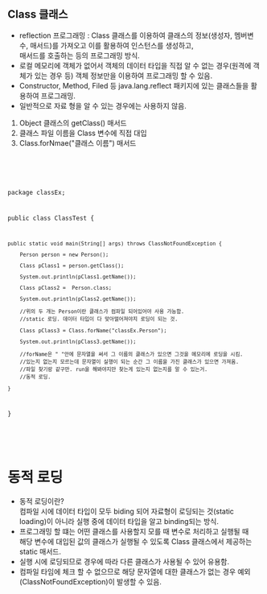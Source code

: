 ## Class 클래스
- reflection 프로그래밍 : Class 클래스를 이용하여 클래스의 정보(생성자, 멤버변수, 매서드)를 가져오고 이를 활용하여 인스턴스를 생성하고,   
  매서드를 호출하는 등의 프로그래밍 방식.
- 로컬 메모리에 객체가 없어서 객체의 데이터 타입을 직접 알 수 없는 경우(원격에 객체가 있는 경우 등) 객체 정보만을 이용하여 프로그래밍 할 수 있음.
- Constructor, Method, Filed 등 java.lang.reflect 패키지에 있는 클래스들을 활용하여 프로그래밍.
- 일반적으로 자료 형을 알 수 있는 경우에는 사용하지 않음.


1. Object 클래스의 getClass() 매서드
2. 클래스 파일 이름을 Class 변수에 직접 대입
3. Class.forNmae("클래스 이름") 매서드 

<code>
  <pre>
  
  package classEx;

public class ClassTest {

	public static void main(String[] args) throws ClassNotFoundException {

		Person person = new Person();
		
		Class pClass1 = person.getClass();
		
		System.out.println(pClass1.getName());
		
		Class pClass2 =  Person.class;
	
		System.out.println(pClass2.getName());

		//위의 두 개는 Person이란 클래스가 컴파일 되어있어야 사용 가능함.
		//static 로딩. 데이터 타입이 다 맞아떨어져야지 로딩이 되는 것.

		Class pClass3 = Class.forName("classEx.Person");
		
		System.out.println(pClass3.getName());
		
		//forName은 " "안에 문자열을 써서 그 이름의 클래스가 있으면 그것을 메모리에 로딩을 시킴.
		//있는지 없는지 모르는데 문자열이 실행이 되는 순간 그 이름을 가진 클래스가 있으면 가져옴.
		//파일 찾기랑 같구만. run을 해봐야지만 찾는게 있는지 없는지를 알 수 있는거.
		//동적 로딩.
		
	}
}

</code>
  </pre>
  
  # 동적 로딩
  - 동적 로딩이란?   
    컴파일 시에 데이터 타입이 모두 biding 되어 자료형이 로딩되는 것(static loading)이 아니라 실행 중에 데이터 타입을 알고 binding되는 방식.
  - 프로그래밍 할 떄는 어떤 클래스를 사용할지 모를 때 변수로 처리하고 실행될 때   
    해당 변수에 대입된 값의 클래스가 실행될 수 있도록 Class 클래스에서 제공하는 static 매서드.
  - 실행 시에 로딩되므로 경우에 따라 다른 클래스가 사용될 수 있어 유용함.
  - 컴파일 타임에 체크 할 수 없으므로 해당 문자열에 대한 클래스가 없는 경우 예외(ClassNotFoundException)이 발생할 수 있음.
